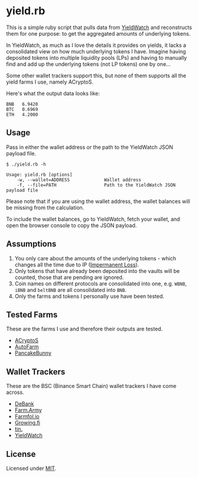 # yield.rb

This is a simple ruby script that pulls data from [YieldWatch](https://www.yieldwatch.net/) and reconstructs them for one purpose: to get the aggregated amounts of underlying tokens.

In YieldWatch, as much as I love the details it provides on yields, it lacks a consolidated view on how much underlying tokens I have. Imagine having deposited tokens into multiple liquidity pools (LPs) and having to manually find and add up the underlying tokens (not LP tokens) one by one...

Some other wallet trackers support this, but none of them supports all the yield farms I use, namely ACryptoS.

Here's what the output data looks like:

    BNB   6.9420
    BTC   0.6969
    ETH   4.2000

## Usage

Pass in either the wallet address or the path to the YieldWatch JSON payload file.

    $ ./yield.rb -h

    Usage: yield.rb [options]
        -w, --wallet=ADDRESS             Wallet address
        -f, --file=PATH                  Path to the YieldWatch JSON payload file

Please note that if you are using the wallet address, the wallet balances will be missing from the calculation.

To include the wallet balances, go to YieldWatch, fetch your wallet, and open the browser console to copy the JSON payload.

## Assumptions

1. You only care about the amounts of the underlying tokens - which changes all the time due to IP ([Impermanent Loss](https://www.google.com/search?q=impermanent+loss)).
1. Only tokens that have already been deposited into the vaults will be counted, those that are pending are ignored.
1. Coin names on different protocols are consolidated into one, e.g. `WBNB`, `iBNB` and `beltBNB` are all consolidated into `BNB`.
1. Only the farms and tokens I personally use have been tested.

## Tested Farms

These are the farms I use and therefore their outputs are tested.

- [ACryptoS](https://acryptos.com/)
- [AutoFarm](https://autofarm.network/)
- [PancakeBunny](https://pancakebunny.finance/)

## Wallet Trackers

These are the BSC (Binance Smart Chain) wallet trackers I have come across.

- [DeBank](https://debank.com/)
- [Farm.Army](https://farm.army/)
- [Farmfol.io](https://farmfol.io/)
- [Growing.fi](https://www.growing.fi/)
- [tin.](https://tin.network/)
- [YieldWatch](https://www.yieldwatch.net/)

## License

Licensed under [MIT](http://fredwu.mit-license.org/).
